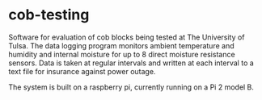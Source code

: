 # cob-testing
Software for evaluation of cob blocks being tested at The University of Tulsa.
The data logging program monitors ambient temperature and humidity and internal moisture for up to 8 direct moisture resistance sensors. Data is taken at regular intervals and written at each interval to a text file for insurance against power outage. 

The system is built on a raspberry pi, currently running on a Pi 2 model B. 